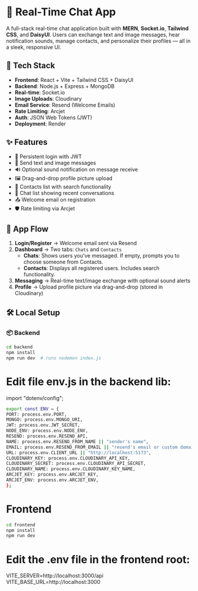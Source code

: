 # 💬 Real-Time Chat App

A full-stack real-time chat application built with **MERN**, **Socket.io**, **Tailwind CSS**, and **DaisyUI**. Users can exchange text and image messages, hear notification sounds, manage contacts, and personalize their profiles — all in a sleek, responsive UI.

## 🚀 Tech Stack

- **Frontend**: React + Vite + Tailwind CSS + DaisyUI
- **Backend**: Node.js + Express + MongoDB
- **Real-time**: Socket.io
- **Image Uploads**: Cloudinary
- **Email Service**: Resend (Welcome Emails)
- **Rate Limiting**: Arcjet
- **Auth**: JSON Web Tokens (JWT)
- **Deployment**: Render

## ✨ Features

- 🔐 Persistent login with JWT
- 📸 Send text and image messages
- 🔊 Optional sound notification on message receive
- 🖼️ Drag-and-drop profile picture upload
- 📇 Contacts list with search functionality
- 💬 Chat list showing recent conversations
- 📤 Welcome email on registration
- 🛡️ Rate limiting via Arcjet

## 🧭 App Flow

1. **Login/Register** → Welcome email sent via Resend
2. **Dashboard** → Two tabs: `Chats` and `Contacts`
   - **Chats**: Shows users you've messaged. If empty, prompts you to choose someone from Contacts.
   - **Contacts**: Displays all registered users. Includes search functionality.
3. **Messaging** → Real-time text/image exchange with optional sound alerts
4. **Profile** → Upload profile picture via drag-and-drop (stored in Cloudinary)

## 🛠️ Local Setup

### 📦 Backend

```bash
cd backend
npm install
npm run dev  # runs nodemon index.js
```

# Edit file env.js in the backend lib:

import "dotenv/config";

```bash
export const ENV = {
PORT: process.env.PORT,
MONGO: process.env.MONGO_URI,
JWT: process.env.JWT_SECRET,
NODE_ENV: process.env.NODE_ENV,
RESEND: process.env.RESEND_API,
NAME: process.env.RESEND_FROM_NAME || "sender's name",
EMAIL: process.env.RESEND_FROM_EMAIL || "resend's email or custom domain you set up in resend",
URL: process.env.CLIENT_URL || "http://localhost:5173",
CLOUDINARY_KEY: process.env.CLOUDINARY_API_KEY,
CLOUDINARY_SECRET: process.env.CLOUDINARY_API_SECRET,
CLOUDINARY_NAME: process.env.CLOUDINARY_KEY_NAME,
ARCJET_KEY: process.env.ARCJET_KEY,
ARCJET_ENV: process.env.ARCJET_ENV,
};
```

# Frontend

```bash
cd frontend
npm install
npm run dev
```

# Edit the .env file in the frontend root:

VITE_SERVER=http://localhost:3000/api
VITE_BASE_URL=http://localhost:3000
